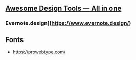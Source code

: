 ## [Awesome Design Tools — All in one](<https://flawlessapp.io/designtools>)

### Evernote.design](https://www.evernote.design/)

## Fonts

* https://prowebtype.com/